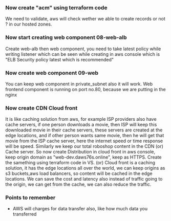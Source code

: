### Now create "acm" using terraform code
We need to validate, aws will check wether we able to create records or not ? in our hosted zones.

### Now start creating web component 08-web-alb
Create web-alb then web component, you need to take latest policy while writing listener which can be seen while creating in aws console which is "ELB Security policy latest which is recommended"

### Now create web component 09-web
You can keep web component in private_subnet also it will work. Web frontend component is running on port no.80, because we are putting in the nginx

### Now create CDN Cloud front
It is like caching solution from aws, for example ISP providers also have cache servers, if one person downloads a movie, then ISP will keep this downloaded movie in their cache servers, these servers are created at the edge locations, and if other person wants same movie, then he will get that movie from the ISP cache server, here the internet speed or time response will be speed. Similarly we keep our total roboshop content in the CDN (or) Cache server. So now create Distribution in cloud front in aws console, keep origin domain as "web-dev.daws76s.online", keep as HTTPS. Create the samething using terraform code in VS. (or) Cloud front is a caching solution, it has the edge locations all over the world, we can keep origins as s3 buckets,aws load balancers, so content will be cached in the edge locations. We can save the cost and latency also instead of traffic going to the origin, we can get from the cache, we can also reduce the traffic.

### Points to remember
- AWS will charges for data transfer also, like how much data you transferred
